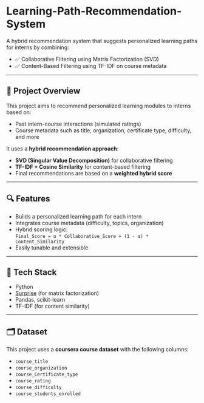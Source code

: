 # Learning-Path-Recommendation-System

A hybrid recommendation system that suggests personalized learning paths for interns by combining:

- ✅ Collaborative Filtering using Matrix Factorization (SVD)
- ✅ Content-Based Filtering using TF-IDF on course metadata

---

## 📌 Project Overview

This project aims to recommend personalized learning modules to interns based on:

- Past intern-course interactions (simulated ratings)
- Course metadata such as title, organization, certificate type, difficulty, and more

It uses a **hybrid recommendation approach**:
- **SVD (Singular Value Decomposition)** for collaborative filtering
- **TF-IDF + Cosine Similarity** for content-based filtering
- Final recommendations are based on a **weighted hybrid score**

---

## 🔍 Features

- Builds a personalized learning path for each intern
- Integrates course metadata (difficulty, topics, organization)
- Hybrid scoring logic:  
  `Final_Score = α * Collaborative_Score + (1 - α) * Content_Similarity`
- Easily tunable and extensible

---

## 🧠 Tech Stack

- Python
- [Surprise](https://surpriselib.com/) (for matrix factorization)
- Pandas, scikit-learn
- TF-IDF (for content similarity)

---

## 🗂 Dataset

This project uses a **coursera course dataset** with the following columns:

- `course_title`
- `course_organization`
- `course_Certificate_type`
- `course_rating`
- `course_difficulty`
- `course_students_enrolled`

